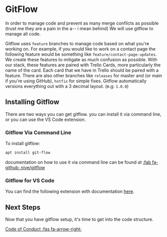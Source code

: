 # GitFlow

In order to manage code and prevent as many merge conflicts as possible (trust me they are a pain in the a-- i mean behind) We will use gitflow to manage all code. 

Gitflow uses `feature` branches to manage code based on what you're working on. For example, if you would like to work on a contact page the following feature would be something like `feature/contact-page-updates`. We create these features to mitigate as much confusion as possible. With our stack, these features are paired with Trello Cards, more particularly the name of the card. Each card that we have in Trello should be paired with a feature. There are also other branches like `releases` for master and (or main if you're using GitHub), `hotfix` for simple fixes. Gitflow automatically versions everything out with a 3 decimal layout. (e.g: `1.0.0`)

## Installing Gitflow

There are two ways you can get gitflow. you can install it via command line, or you can use the VS Code extension. 

### Gitflow Via Command Line
To install gitflow:

``` bash
apt install git-flow
```

documentation on how to use it via command line can be found at [:fab fa-github: nive/gitflow](https://github.com/nvie/gitflow/blob/develop/README.mdown)

### Gitflow for VS Code

You can find the following extension with documentation [here](https://marketplace.visualstudio.com/items?itemName=vector-of-bool.gitflow).

## Next Steps
Now that you have gitflow setup, it's time to get into the code structure.

[Code of Conduct :fas fa-arrow-right:](code_of_conduct.md)